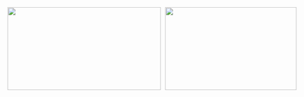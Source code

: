 <div align="center" style="display: flex; justify-content: center; gap: 10px; flex-wrap: nowrap;">
  <img height="190" width="350" src="https://github-readme-stats.vercel.app/api?username=Wonderfulhowl&show_icons=true&include_all_commits=true&theme=dark&hide_border=true" />
  <img height="190" width="300" src="https://github-readme-stats.vercel.app/api/top-langs/?username=Wonderfulhowl&layout=compact&theme=dark&hide_border=true" />
</div>